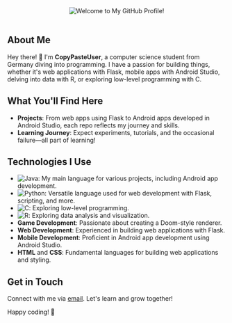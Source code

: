 <div align="center">
    <img src="https://img.shields.io/badge/Welcome%20to%20My%20GitHub%20Profile!-brightgreen.svg?style=flat&logo=github&logoColor=white" alt="Welcome to My GitHub Profile!" />
    <br/>
    <br/>
</div>

## About Me
Hey there! 👋 I'm **CopyPasteUser**, a computer science student from Germany diving into programming. I have a passion for building things, whether it's web applications with Flask, mobile apps with Android Studio, delving into data with R, or exploring low-level programming with C.

## What You'll Find Here
- **Projects**: From web apps using Flask to Android apps developed in Android Studio, each repo reflects my journey and skills.
- **Learning Journey**: Expect experiments, tutorials, and the occasional failure—all part of learning!

## Technologies I Use
- ![Java](https://img.shields.io/badge/-Java-orange?style=for-the-badge&logo=java&logoColor=white): My main language for various projects, including Android app development.
- ![Python](https://img.shields.io/badge/-Python-blue?style=for-the-badge&logo=python&logoColor=white): Versatile language used for web development with Flask, scripting, and more.
- ![C](https://img.shields.io/badge/-C-lightgrey?style=for-the-badge&logo=c&logoColor=white): Exploring low-level programming.
- ![R](https://img.shields.io/badge/-R-blueviolet?style=for-the-badge&logo=r&logoColor=white): Exploring data analysis and visualization.
- **Game Development**: Passionate about creating a Doom-style renderer.
- **Web Development**: Experienced in building web applications with Flask.
- **Mobile Development**: Proficient in Android app development using Android Studio.
- **HTML** and **CSS**: Fundamental languages for building web applications and styling.

## Get in Touch
Connect with me via [email](mailto:mightygerkin@gmail.com). Let's learn and grow together!

Happy coding! 🚀

